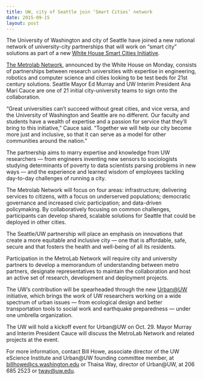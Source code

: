 ```yaml
---
title: UW, city of Seattle join ‘Smart Cities’ network
date: 2015-09-15
layout: post
---
```

The University of Washington and city of Seattle have joined a new national network of university-city partnerships that will work on “smart city” solutions as part of a new [White House Smart Cities Initiative](https://www.whitehouse.gov/the-press-office/2015/09/14/fact-sheet-administration-announces-new-smart-cities-initiative-help).

[The Metrolab Network](http://metrolab.heinz.cmu.edu/), announced by the White House on Monday, consists of partnerships between research universities with expertise in engineering, robotics and computer science and cities looking to be test beds for 21st century solutions. Seattle Mayor Ed Murray and UW Interim President Ana Mari Cauce are one of 21 initial city-university teams to sign onto the collaboration.

“Great universities can’t succeed without great cities, and vice versa, and the University of Washington and Seattle are no different. Our faculty and students have a wealth of expertise and a passion for service that they’ll bring to this initiative,” Cauce said. “Together we will help our city become more just and inclusive, so that it can serve as a model for other communities around the nation.”

The partnership aims to marry expertise and knowledge from UW researchers — from engineers inventing new sensors to sociologists studying determinants of poverty to data scientists parsing problems in new ways — and the experience and learned wisdom of employees tackling day-to-day challenges of running a city.

The Metrolab Network will focus on four areas: infrastructure; delivering services to citizens, with a focus on underserved populations; democratic governance and increased civic participation; and data-driven policymaking. By collaboratively focusing on common challenges, participants can develop shared, scalable solutions for Seattle that could be deployed in other cities.

The Seattle/UW partnership will place an emphasis on innovations that create a more equitable and inclusive city — one that is affordable, safe, secure and that fosters the health and well-being of all its residents.

Participation in the MetroLab Network will require city and university partners to develop a memorandum of understanding between metro partners, designate representatives to maintain the collaboration and host an active set of research, development and deployment projects.

The UW’s contribution will be spearheaded through the new [Urban@UW](http://urban.uw.edu/) initiative, which brings the work of UW researchers working on a wide spectrum of urban issues — from ecological design and better transportation tools to social work and earthquake preparedness — under one umbrella organization.

The UW will hold a kickoff event for Urban@UW on Oct. 29. Mayor Murray and Interim President Cauce will discuss the MetroLab Network and related projects at the event.

For more information, contact Bill Howe, associate director of the UW eScience Institute and Urban@UW founding committee member, at billhowe@cs.washington.edu or Thaisa Way, director of Urban@UW, at 206 685 2523 or tway@uw.edu.
